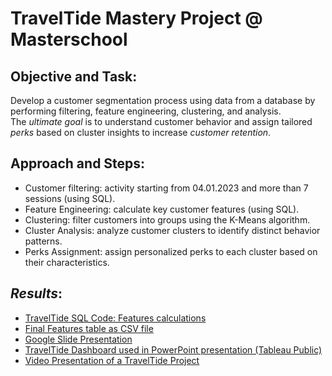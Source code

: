 # TravelTide Mastery Project @ Masterschool

## **Objective and Task**:
Develop a customer segmentation process using data from a database by performing filtering, feature engineering, clustering, and analysis.  
The *ultimate goal* is to understand customer behavior and assign tailored *perks* based on cluster insights to increase *customer retention*.

## **Approach and Steps**:
- Customer filtering: activity starting from 04.01.2023 and more than 7 sessions (using SQL).
- Feature Engineering: calculate key customer features (using SQL).
- Clustering: filter customers into groups using the K-Means algorithm.
- Cluster Analysis: analyze customer clusters to identify distinct behavior patterns.
- Perks Assignment: assign personalized perks to each cluster based on their characteristics.


## *Results*:
- [TravelTide SQL Code: Features calculations](https://github.com/armandaslid/traveltide_mastery_project/blob/main/TravelTide_Files/TravelTide_SQL_Code.sql)
- [Final Features table as CSV file](https://github.com/armandaslid/traveltide_mastery_project/blob/main/TravelTide_Files/TravelTide_Final_Features_Table.csv)
- [Google Slide Presentation](https://docs.google.com/presentation/d/1AQuSZjDRThOXOOc06L_Ikgg4cf_BqLpGuCJcSniTzV8/edit?usp=sharing)
- [TravelTide Dashboard used in PowerPoint presentation (Tableau Public)](empty)
- [Video Presentation of a TravelTide Project](https://www.loom.com/share/d40f96e37725442db0ee78730560bbc5?sid=6f61c9c3-bd6f-4e49-983c-a72fee69358e)

